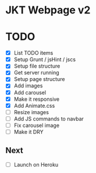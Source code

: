 JKT Webpage v2
==============

# TODO
- [X] List TODO items
- [X] Setup Grunt / jsHint / jscs
- [X] Setup file structure
- [X] Get server running
- [X] Setup page structure
- [X] Add images
- [X] Add carousel
- [X] Make it responsive
- [X] Add Animate.css
- [ ] Resize images
- [ ] Add JS commands to navbar
- [ ] Fix carousel image
- [ ] Make it DRY

## Next
- [ ] Launch on Heroku
